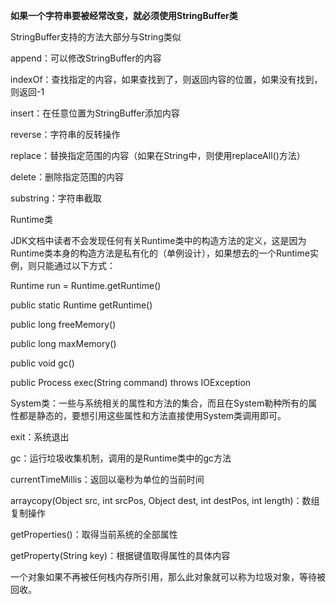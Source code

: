 **如果一个字符串要被经常改变，就必须使用StringBuffer类**

StringBuffer支持的方法大部分与String类似

append：可以修改StringBuffer的内容

indexOf：查找指定的内容，如果查找到了，则返回内容的位置，如果没有找到，则返回-1

insert：在任意位置为StringBuffer添加内容

reverse：字符串的反转操作

replace：替换指定范围的内容（如果在String中，则使用replaceAll\(\)方法）

delete：删除指定范围的内容

substring：字符串截取



Runtime类

JDK文档中读者不会发现任何有关Runtime类中的构造方法的定义，这是因为Runtime类本身的构造方法是私有化的（单例设计），如果想去的一个Runtime实例，则只能通过以下方式：

Runtime run = Runtime.getRuntime\(\)

public static Runtime getRuntime\(\)

public long freeMemory\(\)

public long maxMemory\(\)

public void gc\(\)

public Process exec\(String command\) throws IOException



System类：一些与系统相关的属性和方法的集合，而且在System勒种所有的属性都是静态的，要想引用这些属性和方法直接使用System类调用即可。

exit：系统退出

gc：运行垃圾收集机制，调用的是Runtime类中的gc方法

currentTimeMillis：返回以毫秒为单位的当前时间

arraycopy\(Object src, int srcPos, Object dest, int destPos, int length\)：数组复制操作

getProperties\(\)：取得当前系统的全部属性

getProperty\(String key\)：根据键值取得属性的具体内容



一个对象如果不再被任何栈内存所引用，那么此对象就可以称为垃圾对象，等待被回收。


